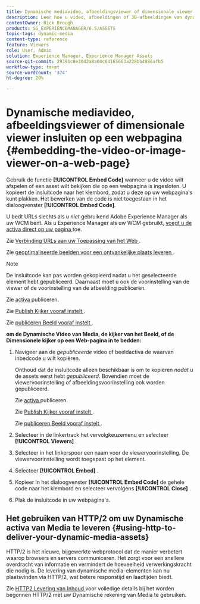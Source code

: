 ```yaml
---
title: Dynamische mediavideo, afbeeldingsviewer of dimensionale viewer insluiten op een webpagina
description: Leer hoe u video, afbeeldingen of 3D-afbeeldingen van dynamische media insluit op een webpagina
contentOwner: Rick Brough
products: SG_EXPERIENCEMANAGER/6.5/ASSETS
topic-tags: dynamic-media
content-type: reference
feature: Viewers
role: User, Admin
solution: Experience Manager, Experience Manager Assets
source-git-commit: 29391c8e3042a8a04c64165663a228bb4886afb5
workflow-type: tm+mt
source-wordcount: '374'
ht-degree: 20%

---
```


# Dynamische mediavideo, afbeeldingsviewer of dimensionale viewer insluiten op een webpagina {#embedding-the-video-or-image-viewer-on-a-web-page}

Gebruik de functie **[!UICONTROL Embed Code]** wanneer u de video wilt afspelen of een asset wilt bekijken die op een webpagina is ingesloten. U kopieert de insluitcode naar het klembord, zodat u deze op uw webpagina&#39;s kunt plakken. Het bewerken van de code is niet toegestaan in het dialoogvenster **[!UICONTROL Embed Code]**.

U bedt URLs slechts als u *niet* gebruikend Adobe Experience Manager als uw WCM bent. Als u Experience Manager als uw WCM gebruikt, [ voegt u de activa direct op uw pagina ](adding-dynamic-media-assets-to-pages.md) toe.

Zie [ Verbinding URLs aan uw Toepassing van het Web ](linking-urls-to-yourwebapplication.md).

Zie [ geoptimaliseerde beelden voor een ontvankelijke plaats leveren ](responsive-site.md).

>[!NOTE]
>
>De insluitcode kan pas worden gekopieerd nadat u het geselecteerde element hebt gepubliceerd. Daarnaast moet u ook de voorinstelling van de viewer of de voorinstelling van de afbeelding publiceren.
>
>Zie [ activa ](publishing-dynamicmedia-assets.md) publiceren.
>
>Zie [ Publish Kijker vooraf instelt ](managing-viewer-presets.md#publishing-viewer-presets).
>
>Zie [ publiceren Beeld vooraf instelt ](managing-image-presets.md#publishing-image-presets).

**om de Dynamische Video van Media, de kijker van het Beeld, of de Dimensionele kijker op een Web-pagina in te bedden:**

1. Navigeer aan de *gepubliceerde* video of beeldactiva de waarvan inbedcode u wilt kopiëren.

   Onthoud dat de insluitcode alleen beschikbaar is om te kopiëren *nadat* u de assets eerst hebt *gepubliceerd*. Bovendien moet de viewervoorinstelling of afbeeldingsvoorinstelling ook worden gepubliceerd.

   Zie [ activa ](publishing-dynamicmedia-assets.md) publiceren.

   Zie [ Publish Kijker vooraf instelt ](managing-viewer-presets.md#publishing-viewer-presets).

   Zie [ publiceren Beeld vooraf instelt ](managing-image-presets.md#publishing-image-presets).

1. Selecteer in de linkertrack het vervolgkeuzemenu en selecteer **[!UICONTROL Viewers]** .
1. Selecteer in het linkerspoor een naam voor de viewervoorinstelling. De viewervoorinstelling wordt toegepast op het element.
1. Selecteer **[!UICONTROL Embed]** .
1. Kopieer in het dialoogvenster **[!UICONTROL Embed Code]** de gehele code naar het klembord en selecteer vervolgens **[!UICONTROL Close]** .
1. Plak de insluitcode in uw webpagina&#39;s.

## Het gebruiken van HTTP/2 om uw Dynamische activa van Media te leveren {#using-http-to-deliver-your-dynamic-media-assets}

HTTP/2 is het nieuwe, bijgewerkte webprotocol dat de manier verbetert waarop browsers en servers communiceren. Het zorgt voor een snellere overdracht van informatie en vermindert de hoeveelheid verwerkingskracht die nodig is. De levering van dynamische media-elementen kan nu plaatsvinden via HTTP/2, wat betere responstijd en laadtijden biedt.

Zie [ HTTP2 Levering van Inhoud ](http2.md) voor volledige details bij het worden begonnen HTTP/2 met uw Dynamische rekening van Media te gebruiken.
